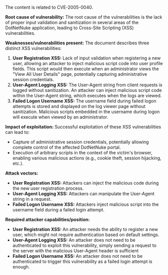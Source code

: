 The content is related to CVE-2005-0040.

**Root cause of vulnerability:**
The root cause of the vulnerabilities is the lack of proper input validation and sanitization in several areas of the DotNetNuke application, leading to Cross-Site Scripting (XSS) vulnerabilities.

**Weaknesses/vulnerabilities present:**
The document describes three distinct XSS vulnerabilities:
1.  **User Registration XSS:** Lack of input validation when registering a new user, allowing an attacker to inject malicious script code into user profile fields. This script would then execute when an administrator views the "View All User Details" page, potentially capturing administrative session credentials.
2. **User-Agent Logging XSS:** The User-Agent string from client requests is logged without sanitization. An attacker can inject malicious script code within the User-Agent string, which executes when the logs are viewed.
3.  **Failed Logon Username XSS:** The username field during failed logon attempts is stored and displayed on the log viewer page without sanitization. Malicious scripts embedded in the username during logon will execute when viewed by an administrator.

**Impact of exploitation:**
Successful exploitation of these XSS vulnerabilities can lead to:
*   Capture of administrative session credentials, potentially allowing complete control of the affected DotNetNuke portal.
*   Execution of arbitrary scripts in the context of the victim's browser, enabling various malicious actions (e.g., cookie theft, session hijacking, etc.).

**Attack vectors:**
*   **User Registration XSS:** Attackers can inject the malicious code during the new user registration process.
*   **User-Agent Logging XSS:** Attackers can manipulate the User-Agent string in a request.
*   **Failed Logon Username XSS:** Attackers inject malicious script into the username field during a failed login attempt.

**Required attacker capabilities/position:**
*   **User Registration XSS:** An attacker needs the ability to register a new user, which might not require authentication based on default settings.
*   **User-Agent Logging XSS:** An attacker does not need to be authenticated to exploit this vulnerability, simply sending a request to the server with the malicious User-Agent header is sufficient
*  **Failed Logon Username XSS:** An attacker does not need to be authenticated to trigger this vulnerability as a failed login attempt is enough.
